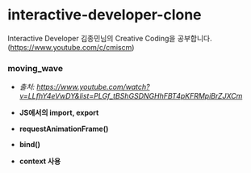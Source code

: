 # interactive-developer-clone
Interactive Developer 김종민님의 Creative Coding을 공부합니다. (https://www.youtube.com/c/cmiscm)

### moving_wave 
- *출처: https://www.youtube.com/watch?v=LLfhY4eVwDY&list=PLGf_tBShGSDNGHhFBT4pKFRMpiBrZJXCm*

- __JS에서의 import, export__

- __requestAnimationFrame()__

- __bind()__

- __context 사용__
